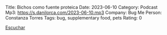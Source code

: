 Title: Bichos como fuente proteica
Date: 2023-06-10
Category: Podcast
Mp3: https://s.danilorca.com/2023-06-10.mp3
Company: Bug Me
Person: Constanza Torres
Tags: bug, supplementary food, pets
Rating: 0

<a href="https://s.danilorca.com/2023-06-10.mp3" type="audio/mpeg">
Escuchar
</a>
